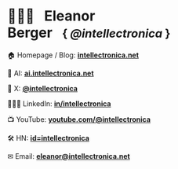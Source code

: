 # 🤷🏽‍♀️&nbsp;&nbsp;&nbsp;Eleanor Berger&nbsp;&nbsp;&nbsp;<small>{&nbsp;*@intellectronica*&nbsp;}</small>

🏠 Homepage / Blog: **[intellectronica.net](https://intellectronica.net/)**

🧠 AI: **[ai.intellectronica.net](https://ai.intellectronica.net/)**

📢 X: **[@intellectronica](https://x.com/intellectronica)**

👩🏽‍💻 LinkedIn: **[in/intellectronica](https://www.linkedin.com/in/intellectronica/)**

📺 YouTube: **[youtube.com/@intellectronica](https://www.youtube.com/@intellectronica)**

🛠️ HN: **[id=intellectronica](https://news.ycombinator.com/user?id=intellectronica)**

✉ Email: **[eleanor@intellectronica.net](mailto:eleanor@intellectronica.net)**
